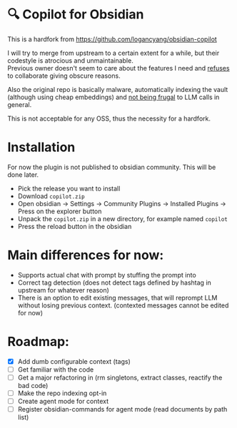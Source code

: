 # 🔍 Copilot for Obsidian

This is a hardfork from https://github.com/logancyang/obsidian-copilot

I will try to merge from upstream to a certain extent for a while, but their codestyle is atrocious and unmaintainable. <br>
Previous owner doesn't seem to care about the features I need and [refuses](https://github.com/logancyang/obsidian-copilot/issues/208#issuecomment-1889777109) to collaborate giving obscure reasons.

Also the original repo is basically malware, automatically indexing the vault (although using cheap embeddings)
and [not being frugal](https://github.com/logancyang/obsidian-copilot/blob/848d2974348c9de955b52aadc1d3fbb9ab8cb6de/src/utils.ts#L138) to LLM calls in general.

This is not acceptable for any OSS, thus the necessity for a hardfork.

# Installation

For now the plugin is not published to obsidian community. This will be done later.

- Pick the release you want to install
- Download `copilot.zip`
- Open obsidian → Settings → Community Plugins → Installed Plugins → Press on the explorer button
- Unpack the `copilot.zip` in a new directory, for example named `copilot`
- Press the reload button in the obsidian

# Main differences for now:

- Supports actual chat with prompt by stuffing the prompt into
- Correct tag detection (does not detect tags defined by hashtag in upstream for whatever reason)
- There is an option to edit existing messages, that will reprompt LLM without losing previous context. (contexted messages cannot be edited for now)

# Roadmap:

- [x] Add dumb configurable context (tags)
- [ ] Get familiar with the code
- [ ] Get a major refactoring in (rm singletons, extract classes, reactify the bad code)
- [ ] Make the repo indexing opt-in
- [ ] Create agent mode for context
- [ ] Register obsidian-commands for agent mode (read documents by path list)

